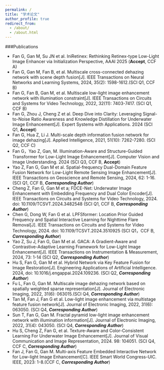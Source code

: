 ```yaml
---
permalink: /
title: "学术论文"
author_profile: true
redirect_from: 
  - /about/
  - /about.html
---
```


###Publications
*	Fan G, Gan M, Su JN et al. IniRetinex: Rethinking Retinex-type Low-Light Image Enhancer via Initialization Perspective, AAAI 2025 (**Accept**, CCF A)
*	Fan G, Gan M, Fan B, et al. Multiscale cross-connected dehazing network with scene depth fusion[J]. IEEE Transactions on Neural Networks and Learning Systems, 2024, 35(2): 1598-1612.(SCI Q1, CCF B)
*	Fan G, Fan B, Gan M, et al. Multiscale low-light image enhancement network with illumination constraint[J]. IEEE Transactions on Circuits and Systems for Video Technology, 2022, 32(11): 7403-7417. (SCI Q1, CCF B)
*	Fan G, Zhou J, Cheng Z et al. Deep Dive into Clarity: Leveraging Signal-to-Noise Ratio Awareness and Knowledge Distillation for Underwater Image Enhancement[J]. Expert Systems with Applications. 2024 (SCI Q1, **Accept**)
*	Fan G, Hua Z, Li J. Multi-scale depth information fusion network for image dehazing[J]. Applied Intelligence, 2021, 51(10): 7262-7280. (SCI Q2, CCF C)
*	Fan G，Yao Z, Gan, M. Illumination-Aware and Structure-Guided Transformer for Low-Light Image Enhancement[J]. Computer Vision and Image Understanding. 2024 (SCI Q3, CCF B, **Accept**)
*	Yao Z, Fan G, Gan M et al. Spatial-frequency Dual-Domain Feature Fusion Network for Low-Light Remote Sensing Image Enhancement[J]. IEEE Transactions on Geoscience and Remote Sensing, 2024, 62: 1-16. (SCI Q1, CCF B, ***Corresponding Author***)
*	Cheng Z, Fan G, Gan M et a; FDCE-Net: Underwater Image Enhancement with Embedding Frequency and Dual Color Encoder[J]. IEEE Transactions on Circuits and Systems for Video Technology, 2024. doi: 10.1109/TCSVT.2024.3482548 (SCI Q1, CCF B, ***Corresponding Author***)
*	Chen G, Dong W, Fan G et al. LPFSformer: Location Prior Guided Frequency and Spatial Interactive Learning for Nighttime Flare Removal[J]. IEEE Transactions on Circuits and Systems for Video Technology, 2024. doi: 10.1109/TCSVT.2024.3510925 (SCI Q1，CCF B, ***Corresponding Author***)
*	Yao Z, Su J, Fan G, Gan M et al. GACA: A Gradient-Aware and Contrastive-Adaptive Learning Framework for Low-Light Image Enhancement[J]. IEEE Transactions on Instrumentation & Measurement, 2024, 73: 1-14 (SCI Q2, ***Corresponding Author***)
*	Hu S, Fan G, Gan M et al. Hybrid Network via Key Feature Fusion for Image Restoration[J]. Engineering Applications of Artificial Intelligence. 2024, doi: 10.1016/j.engappai.2024.109236. (SCI Q2, ***Corresponding Author***)
* Fu L, Fan G, Gan M. Multiscale image dehazing network based on spatially weighted sparse representation[J]. Journal of Electronic Imaging, 2022, 31(6): 063015.(SCI Q4, ***Corresponding Author***)
* Tan M, Fan J, Fan G et al. Low-light image enhancement via multistage feature fusion network[J]. Journal of Electronic Imaging, 2022, 31(6): 063050. (SCI Q4, ***Corresponding Author***)
* Sun T, Fan G, Gan M. Fractal pyramid low-light image enhancement network with illumination information[J]. Journal of Electronic Imaging, 2022, 31(4): 043050. (SCI Q4, ***Corresponding Author***)
* Hu S, Cheng Z, Fan G, et al. Texture-Aware and Color-Consistent Learning For Underwater Image Enhancement[J]. Journal of Visual Communication and Image Representation, 2024. 98: 104051. (SCI Q4, CCF C, ***Corresponding Author***)
* Fan J, Fan G, Gan M. Multi-axis Feature Embedded Interactive Network for Low-light Image Enhancement[C]. IEEE Smart World Congress-UIC. IEEE, 2023: 1-8.(CCF C, ***Corresponding Author***)
